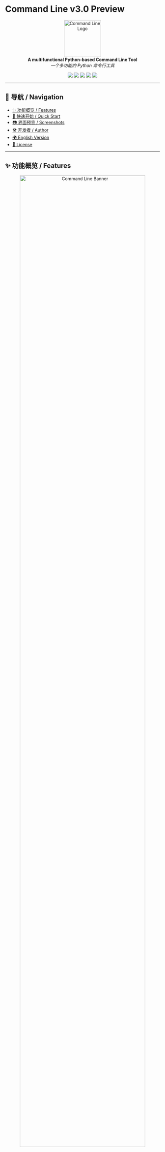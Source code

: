 # Command Line v3.0 Preview

<p align="center">
  <img src="assets/logo.png" width="120" alt="Command Line Logo"><br>
  <b>A multifunctional Python-based Command Line Tool</b><br>
  <i>一个多功能的 Python 命令行工具</i>
</p>

<p align="center">
  <a href="https://www.python.org/"><img src="https://img.shields.io/badge/Python-3.8+-blue.svg"></a>
  <a href="LICENSE"><img src="https://img.shields.io/badge/License-MIT-green.svg"></a>
  <a href="https://github.com/chenTom2016/new-command/stargazers"><img src="https://img.shields.io/github/stars/chenTom2016/new-command.svg?style=social"></a>
  <a href="https://github.com/chenTom2016/new-command/issues"><img src="https://img.shields.io/github/issues/chenTom2016/new-command.svg"></a>
  <a href="https://github.com/chenTom2016/new-command/network/members"><img src="https://img.shields.io/github/forks/chenTom2016/new-command.svg"></a>
</p>

---

## 📑 导航 / Navigation
- [✨ 功能概览 / Features](#-功能概览--features)
- [🚀 快速开始 / Quick Start](#-快速开始--quick-start)
- [📷 界面预览 / Screenshots](#-界面预览--screenshots)
- [🛠 开发者 / Author](#-开发者--author)
- [🌍 English Version](#-language--语言)
- [📄 License](#-license)

---

## ✨ 功能概览 / Features

<p align="center">
  <img src="assets/banner.png" width="90%" alt="Command Line Banner">
</p>

- 🖥 **命令行交互 / CLI**
- 📦 **模块安装器 / Module Installer**（类似 pip）
- 🎨 **彩色输出 / Colorful Output**
- 🖼 **截图工具 / Screenshot Tool**
- 📱 **高级二维码生成器 / Advanced QR Tool**
- 🧮 **增强计算器 / Enhanced Calculator**
- 🔒 **文件加解密 / File Encryption**
- 🌐 **翻译工具 / Translator**
- 🔍 **搜索与快捷打开 / Search & Open**
- ⚡ **专业模式 / Pro Mode**
- 📝 **X++ 解释器 / X++ Interpreter**

---

## 🚀 快速开始 / Quick Start

### 环境要求 / Requirements
- Python 3.8+
- 依赖库 / Dependencies：
  ```bash
  pip install tkinter pillow qrcode cryptography googletrans==4.0.0-rc1 colorama requests
